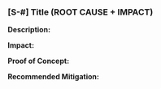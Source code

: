 ### [S-#] Title (ROOT CAUSE + IMPACT)

**Description:** 

**Impact:** 

**Proof of Concept:**

**Recommended Mitigation:** 